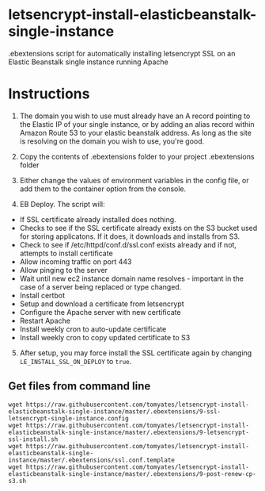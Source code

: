 # letsencrypt-install-elasticbeanstalk-single-instance
.ebextensions script for automatically installing letsencrypt SSL on an Elastic Beanstalk single instance running Apache

# Instructions

1. The domain you wish to use must already have an A record pointing to the Elastic IP of your single instance, or by adding an alias record within Amazon Route 53 to your elastic beanstalk address. As long as the site is resolving on the domain you wish to use, you're good.

2. Copy the contents of .ebextensions folder to your project .ebextensions folder

3. Either change the values of environment variables in the config file, or add them to the container option from the console.

4. EB Deploy. The script will:
- If SSL certificate already installed does nothing.
- Checks to see if the SSL certificate already exists on the S3 bucket used for storing applicatons. If it does, it downloads and installs from S3.
- Check to see if /etc/httpd/conf.d/ssl.conf exists already and if not, attempts to install certificate
- Allow incoming traffic on port 443
- Allow pinging to the server
- Wait until new ec2 instance domain name resolves - important in the case of a server being replaced or type changed.
- Install certbot
- Setup and download a certificate from letsencrypt
- Configure the Apache server with new certificate
- Restart Apache
- Install weekly cron to auto-update certificate
- Install weekly cron to copy updated certificate to S3

5. After setup, you may force install the SSL certificate again by changing `LE_INSTALL_SSL_ON_DEPLOY` to `true`.


## Get files from command line


```
wget https://raw.githubusercontent.com/tomyates/letsencrypt-install-elasticbeanstalk-single-instance/master/.ebextensions/9-ssl-letsencrypt-single-instance.config
wget https://raw.githubusercontent.com/tomyates/letsencrypt-install-elasticbeanstalk-single-instance/master/.ebextensions/9-letsencrypt-ssl-install.sh
wget https://raw.githubusercontent.com/tomyates/letsencrypt-install-elasticbeanstalk-single-instance/master/.ebextensions/ssl.conf.template
wget https://raw.githubusercontent.com/tomyates/letsencrypt-install-elasticbeanstalk-single-instance/master/.ebextensions/9-post-renew-cp-s3.sh
```
